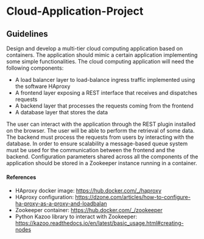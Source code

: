 # Cloud-Application-Project
## Guidelines
Design and develop a multi-tier cloud computing application based on containers. The application should
mimic a certain application implementing some simple functionalities. The cloud computing application will
need the following components:
- A load balancer layer to load-balance ingress traffic implemented using the software HAproxy
- A frontend layer exposing a REST interface that receives and dispatches requests
- A backend layer that processes the requests coming from the frontend
- A database layer that stores the data

The user can interact with the application through the REST plugin installed on the browser.
The user will be able to perform the retrieval of some data. The backend must process the requests from
users by interacting with the database.
In order to ensure scalability a message-based queue system must be used for the communication between
the frontend and the backend.
Configuration parameters shared across all the components of the application should be stored in a
Zookeeper instance running in a container.
#### References
- HAproxy docker image: https://hub.docker.com/_/haproxy
- HAproxy configuration: https://dzone.com/articles/how-to-configure-ha-proxy-as-a-proxy-and-loadbalan
- Zookeeper container: https://hub.docker.com/_/zookeeper
- Python Kazoo library to interact with Zookeeper: https://kazoo.readthedocs.io/en/latest/basic_usage.html#creating-nodes
